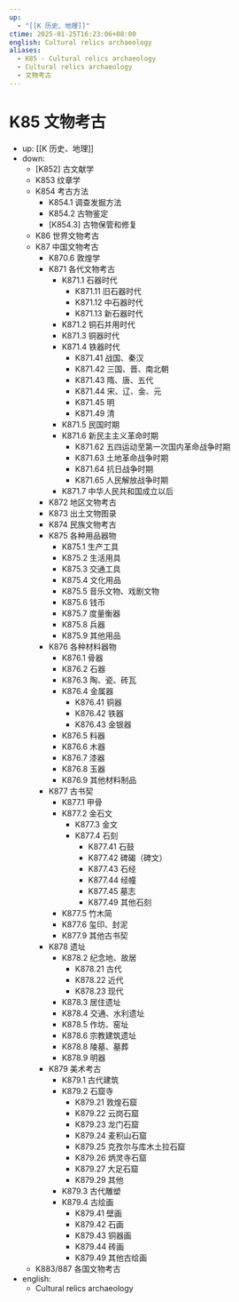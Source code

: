 ```yaml
---
up:
  - "[[K 历史、地理]]"
ctime: 2025-01-25T16:23:06+08:00
english: Cultural relics archaeology
aliases:
  - K85 - Cultural relics archaeology
  - Cultural relics archaeology
  - 文物考古
---
```


# K85 文物考古

- up: [[K 历史、地理]]
- down:
	- [K852] 古文献学
	- K853 纹章学
	- K854 考古方法
		- K854.1 调查发掘方法
		- K854.2 古物鉴定
		- [K854.3] 古物保管和修复
	- K86 世界文物考古
	- K87 中国文物考古
		- K870.6 敦煌学
		- K871 各代文物考古
			- K871.1 石器时代
				- K871.11 旧石器时代
				- K871.12 中石器时代
				- K871.13 新石器时代
			- K871.2 铜石并用时代
			- K871.3 铜器时代
			- K871.4 铁器时代
				- K871.41 战国、秦汉
				- K871.42 三国、晋、南北朝
				- K871.43 隋、唐、五代
				- K871.44 宋、辽、金、元
				- K871.45 明
				- K871.49 清
			- K871.5 民国时期
			- K871.6 新民主主义革命时期
				- K871.62 五四运动至第一次国内革命战争时期
				- K871.63 土地革命战争时期
				- K871.64 抗日战争时期
				- K871.65 人民解放战争时期
			- K871.7 中华人民共和国成立以后
		- K872 地区文物考古
		- K873 出土文物图录
		- K874 民族文物考古
		- K875 各种用品器物
			- K875.1 生产工具
			- K875.2 生活用具
			- K875.3 交通工具
			- K875.4 文化用品
			- K875.5 音乐文物、戏剧文物
			- K875.6 钱币
			- K875.7 度量衡器
			- K875.8 兵器
			- K875.9 其他用品
		- K876 各种材料器物
			- K876.1 骨器
			- K876.2 石器
			- K876.3 陶、瓷、砖瓦
			- K876.4 金属器
				- K876.41 铜器
				- K876.42 铁器
				- K876.43 金银器
			- K876.5 料器
			- K876.6 木器
			- K876.7 漆器
			- K876.8 玉器
			- K876.9 其他材料制品
		- K877 古书契
			- K877.1 甲骨
			- K877.2 金石文
				- K877.3 金文
				- K877.4 石刻
					- K877.41 石鼓
					- K877.42 碑碣（碑文）
					- K877.43 石经
					- K877.44 经幢
					- K877.45 墓志
					- K877.49 其他石刻
			- K877.5 竹木简
			- K877.6 玺印、封泥
			- K877.9 其他古书契
		- K878 遗址
			- K878.2 纪念地、故居
				- K878.21 古代
				- K878.22 近代
				- K878.23 现代
			- K878.3 居住遗址
			- K878.4 交通、水利遗址
			- K878.5 作坊、窑址
			- K878.6 宗教建筑遗址
			- K878.8 陵墓、墓葬
			- K878.9 明器
		- K879 美术考古
			- K879.1 古代建筑
			- K879.2 石窟寺
				- K879.21 敦煌石窟
				- K879.22 云岗石窟
				- K879.23 龙门石窟
				- K879.24 麦积山石窟
				- K879.25 克孜尔与库木土拉石窟
				- K879.26 炳灵寺石窟
				- K879.27 大足石窟
				- K879.29 其他
			- K879.3 古代雕塑
			- K879.4 古绘画
				- K879.41 壁画
				- K879.42 石画
				- K879.43 铜器画
				- K879.44 砖画
				- K879.49 其他古绘画
	- K883/887 各国文物考古
- english:
	- Cultural relics archaeology
